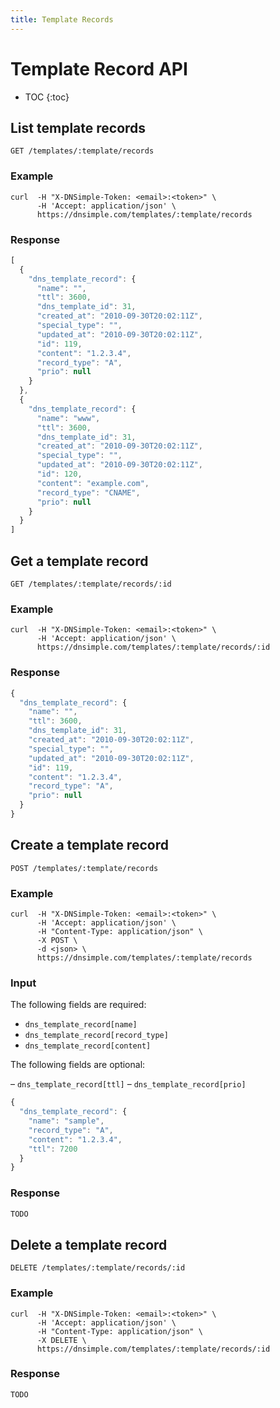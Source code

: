 ```yaml
---
title: Template Records
---
```


# Template Record API

* TOC
{:toc}


## List template records

    GET /templates/:template/records

### Example

    curl  -H "X-DNSimple-Token: <email>:<token>" \
          -H 'Accept: application/json' \
          https://dnsimple.com/templates/:template/records

### Response

~~~ js
[
  {
    "dns_template_record": {
      "name": "",
      "ttl": 3600,
      "dns_template_id": 31,
      "created_at": "2010-09-30T20:02:11Z",
      "special_type": "",
      "updated_at": "2010-09-30T20:02:11Z",
      "id": 119,
      "content": "1.2.3.4",
      "record_type": "A",
      "prio": null
    }
  },
  {
    "dns_template_record": {
      "name": "www",
      "ttl": 3600,
      "dns_template_id": 31,
      "created_at": "2010-09-30T20:02:11Z",
      "special_type": "",
      "updated_at": "2010-09-30T20:02:11Z",
      "id": 120,
      "content": "example.com",
      "record_type": "CNAME",
      "prio": null
    }
  }
]
~~~


## Get a template record

    GET /templates/:template/records/:id

### Example

    curl  -H "X-DNSimple-Token: <email>:<token>" \
          -H 'Accept: application/json' \
          https://dnsimple.com/templates/:template/records/:id

### Response

~~~ js
{
  "dns_template_record": {
    "name": "",
    "ttl": 3600,
    "dns_template_id": 31,
    "created_at": "2010-09-30T20:02:11Z",
    "special_type": "",
    "updated_at": "2010-09-30T20:02:11Z",
    "id": 119,
    "content": "1.2.3.4",
    "record_type": "A",
    "prio": null
  }
}
~~~


## Create a template record

    POST /templates/:template/records

### Example

    curl  -H "X-DNSimple-Token: <email>:<token>" \
          -H 'Accept: application/json' \
          -H "Content-Type: application/json" \
          -X POST \
          -d <json> \
          https://dnsimple.com/templates/:template/records

### Input

The following fields are required:

- `dns_template_record[name]`
- `dns_template_record[record_type]`
- `dns_template_record[content]`

The following fields are optional:

– `dns_template_record[ttl]`
– `dns_template_record[prio]`

~~~ js
{
  "dns_template_record": {
    "name": "sample",
    "record_type": "A",
    "content": "1.2.3.4",
    "ttl": 7200
  }
}
~~~

### Response

~~~ js
TODO
~~~


## Delete a template record

    DELETE /templates/:template/records/:id

### Example

    curl  -H "X-DNSimple-Token: <email>:<token>" \
          -H 'Accept: application/json' \
          -H "Content-Type: application/json" \
          -X DELETE \
          https://dnsimple.com/templates/:template/records/:id

### Response

~~~ js
TODO
~~~
